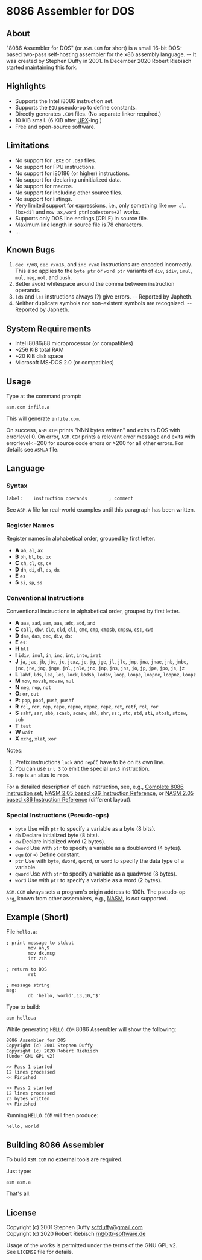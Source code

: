 # 8086 Assembler for DOS

## About

"8086 Assembler for DOS" (or `ASM.COM` for short) is a small 16-bit DOS-based
two-pass self-hosting assembler for the x86 assembly language. -- It was
created by Stephen Duffy in 2001. In December 2020 Robert Riebisch started maintaining this fork.

## Highlights

* Supports the Intel i8086 instruction set.
* Supports the `EQU` pseudo-op to define constants.
* Directly generates `.COM` files. (No separate linker required.)
* 10 KiB small. (6 KiB after [UPX](https://upx.github.io/)-ing.)
* Free and open-source software.

## Limitations

* No support for `.EXE` or `.OBJ` files.
* No support for FPU instructions.
* No support for i80186 (or higher) instructions.
* No support for declaring uninitialized data.
* No support for macros.
* No support for including other source files.
* No support for listings.
* Very limited support for expressions, i.e., only something like
  `mov al,[bx+di]` and `mov ax,word ptr[codestore+2]` works.
* Supports only DOS line endings (CRLF) in source file.
* Maximum line length in source file is 78 characters.
* ...

## Known Bugs

1. `dec r/m8`, `dec r/m16`, and `inc r/m8` instructions are encoded
   incorrectly. This also applies to the `byte ptr` or `word ptr` variants of
   `div`, `idiv`, `imul`, `mul`, `neg`, `not`, and `push`.
2. Better avoid whitespace around the comma between instruction operands.
3. `lds` and `les` instructions always (?) give errors. -- Reported by Japheth.
4. Neither duplicate symbols nor non-existent symbols are recognized. --
   Reported by Japheth.

## System Requirements

* Intel i8086/88 microprocessor (or compatibles)
* ~256 KiB total RAM
* ~20 KiB disk space
* Microsoft MS-DOS 2.0 (or compatibles)

## Usage

Type at the command prompt:

    asm.com infile.a

This will generate `infile.com`.

On success, `ASM.COM` prints "NNN bytes written" and exits to DOS with
errorlevel 0. On error, `ASM.COM` prints a relevant error message and exits
with errorlevel<=200 for source code errors or >200 for all other errors. For
details see `ASM.A` file.

## Language

### Syntax

    label:    instruction operands        ; comment

See `ASM.A` file for real-world examples until this paragraph has been
written.

### Register Names

Register names in alphabetical order, grouped by first letter.

* **A** `ah`, `al`, `ax`
* **B** `bh`, `bl`, `bp`, `bx`
* **C** `ch`, `cl`, `cs`, `cx`
* **D** `dh`, `di`, `dl`, `ds`, `dx`
* **E** `es`
* **S** `si`, `sp`, `ss`

### Conventional Instructions

Conventional instructions in alphabetical order, grouped by first letter.

* **A** `aaa`, `aad`, `aam`, `aas`, `adc`, `add`, `and`
* **C** `call`, `cbw`, `clc`, `cld`, `cli`, `cmc`, `cmp`, `cmpsb`, `cmpsw`,
  `cs:`, `cwd`
* **D** `daa`, `das`, `dec`, `div`, `ds:`
* **E** `es:`
* **H** `hlt`
* **I** `idiv`, `imul`, `in`, `inc`, `int`, `into`, `iret`
* **J** `ja`, `jae`, `jb`, `jbe`, `jc`, `jcxz`, `je`, `jg`, `jge`, `jl`, `jle`,
  `jmp`, `jna`, `jnae`, `jnb`, `jnbe`, `jnc`, `jne`, `jng`, `jnge`, `jnl`,
  `jnle`, `jno`, `jnp`, `jns`, `jnz`, `jo`, `jp`, `jpe`, `jpo`, `js`, `jz`
* **L** `lahf`, `lds`, `lea`, `les`, `lock`, `lodsb`, `lodsw`, `loop`, `loope`,
  `loopne`, `loopnz`, `loopz`
* **M** `mov`, `movsb`, `movsw`, `mul`
* **N** `neg`, `nop`, `not`
* **O**: `or`, `out`
* **P**: `pop`, `popf`, `push`, `pushf`
* **R** `rcl`, `rcr`, `rep`, `repe`, `repne`, `repnz`, `repz`, `ret`, `retf`,
  `rol`, `ror`
* **S** `sahf`, `sar`, `sbb`, `scasb`, `scasw`, `shl`, `shr`, `ss:`, `stc`,
  `std`, `sti`, `stosb`, `stosw`, `sub`
* **T** `test`
* **W** `wait`
* **X** `xchg`, `xlat`, `xor`

Notes:

1. Prefix instructions `lock` and `repCC` have to be on its own line.
2. You can use `int 3` to emit the special `int3` instruction.
3. `rep` is an alias to `repe`.

For a detailed description of each instruction, see, e.g.,
[Complete 8086 instruction set](http://amb.osdn.io/phpamb.php?fname=lib/8086set.amb),
[NASM 2.05 based x86 Instruction Reference](http://amb.osdn.io/phpamb.php?fname=lib/insref.amb), or [NASM 2.05 based x86 Instruction Reference](https://ulukai.org/ecm/insref.htm) (different layout).

### Special Instructions (Pseudo-ops)

* `byte` Use with `ptr` to specify a variable as a byte (8 bits).
* `db` Declare initialized byte (8 bits).
* `dw` Declare initialized word (2 bytes).
* `dword` Use with `ptr` to specify a variable as a doubleword (4 bytes).
* `equ` (or `=`) Define constant.
* `ptr` Use with `byte`, `dword`, `qword`, or `word` to specify the data type
  of a variable.
* `qword` Use with `ptr` to specify a variable as a quadword (8 bytes).
* `word` Use with `ptr` to specify a variable as a word (2 bytes).

`ASM.COM` always sets a program's origin address to 100h. The pseudo-op `org`,
known from other assemblers, e.g., [NASM](https://www.nasm.us/), is *not* supported.

## Example (Short)

File `hello.a`:

```
; print message to stdout
        mov ah,9
        mov dx,msg
        int 21h

; return to DOS
        ret

; message string
msg:
        db 'hello, world',13,10,'$'
```

Type to build:

    asm hello.a

While generating `HELLO.COM` 8086 Assembler will show the following:

```
8086 Assembler for DOS
Copyright (c) 2001 Stephen Duffy
Copyright (c) 2020 Robert Riebisch
[Under GNU GPL v2]

>> Pass 1 started
12 lines processed
<< Finished

>> Pass 2 started
12 lines processed
23 bytes written
<< Finished

```

Running `HELLO.COM` will then produce:

```
hello, world

```

## Building 8086 Assembler

To build `ASM.COM` no external tools are required.

Just type:

    asm asm.a

That's all.

## License

Copyright (c) 2001 Stephen Duffy <scfduffy@gmail.com>  
Copyright (c) 2020 Robert Riebisch <rr@bttr-software.de>

Usage of the works is permitted under the terms of the GNU GPL v2.  
See `LICENSE` file for details.
